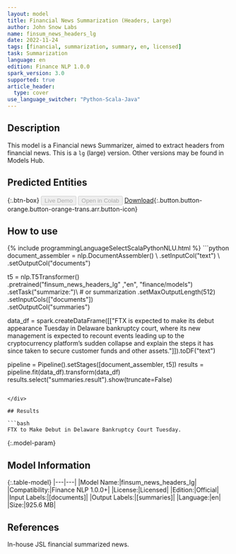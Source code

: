 ```yaml
---
layout: model
title: Financial News Summarization (Headers, Large)
author: John Snow Labs
name: finsum_news_headers_lg
date: 2022-11-24
tags: [financial, summarization, summary, en, licensed]
task: Summarization
language: en
edition: Finance NLP 1.0.0
spark_version: 3.0
supported: true
article_header:
  type: cover
use_language_switcher: "Python-Scala-Java"
---
```


## Description

This model is a Financial news Summarizer, aimed to extract headers from financial news. This is a `lg` (large) version. Other versions may be found in Models Hub.

## Predicted Entities



{:.btn-box}
<button class="button button-orange" disabled>Live Demo</button>
<button class="button button-orange" disabled>Open in Colab</button>
[Download](https://s3.amazonaws.com/auxdata.johnsnowlabs.com/finance/models/finsum_news_headers_lg_en_1.0.0_3.0_1669287223603.zip){:.button.button-orange.button-orange-trans.arr.button-icon}

## How to use



<div class="tabs-box" markdown="1">
{% include programmingLanguageSelectScalaPythonNLU.html %}
```python
document_assembler = nlp.DocumentAssembler() \
    .setInputCol("text") \
    .setOutputCol("documents")

t5 = nlp.T5Transformer() \
    .pretrained("finsum_news_headers_lg" ,"en", "finance/models") \
    .setTask("summarize:")\ # or summarization
    .setMaxOutputLength(512)\
    .setInputCols(["documents"]) \
    .setOutputCol("summaries")

data_df = spark.createDataFrame([["FTX is expected to make its debut appearance Tuesday in Delaware bankruptcy court, where its new management is expected to recount events leading up to the cryptocurrency platform’s sudden collapse and explain the steps it has since taken to secure customer funds and other assets."]]).toDF("text")

pipeline = Pipeline().setStages([document_assembler, t5])
results = pipeline.fit(data_df).transform(data_df)
results.select("summaries.result").show(truncate=False)
```

</div>

## Results

```bash
FTX to Make Debut in Delaware Bankruptcy Court Tuesday.
```

{:.model-param}
## Model Information

{:.table-model}
|---|---|
|Model Name:|finsum_news_headers_lg|
|Compatibility:|Finance NLP 1.0.0+|
|License:|Licensed|
|Edition:|Official|
|Input Labels:|[documents]|
|Output Labels:|[summaries]|
|Language:|en|
|Size:|925.6 MB|

## References

In-house JSL financial summarized news.